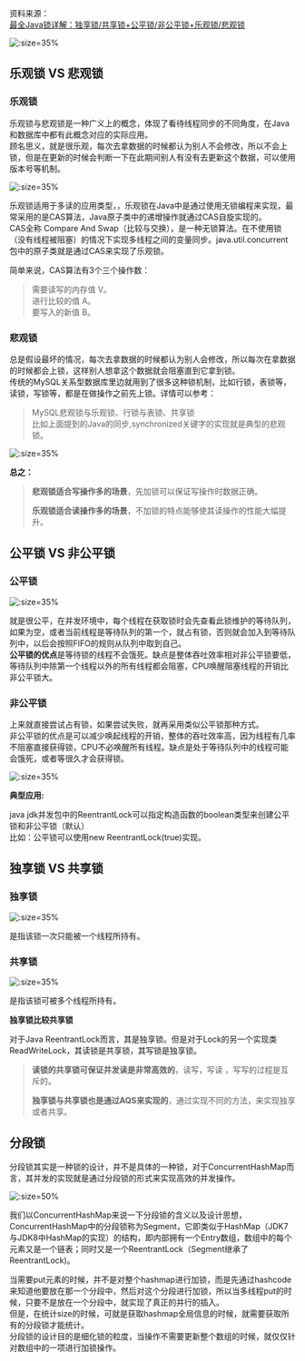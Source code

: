 资料来源：<br/>
[最全Java锁详解：独享锁/共享锁+公平锁/非公平锁+乐观锁/悲观锁](https://mikechen.cc/6820.html)<br/>


![](large/e6c9d24ely1h1o9zxinodj20gk0hkgmi.jpg ':size=35%')
## 乐观锁 VS 悲观锁
### 乐观锁

乐观锁与悲观锁是一种广义上的概念，体现了看待线程同步的不同角度，在Java和数据库中都有此概念对应的实际应用。<br/>
顾名思义，就是很乐观，每次去拿数据的时候都认为别人不会修改，所以不会上锁，但是在更新的时候会判断一下在此期间别人有没有去更新这个数据，可以使用版本号等机制。

![](large/e6c9d24ely1h1oa2267bmj20b80am74d.jpg ':size=35%')

乐观锁适用于多读的应用类型，，乐观锁在Java中是通过使用无锁编程来实现，最常采用的是CAS算法，Java原子类中的递增操作就通过CAS自旋实现的。<br/>
CAS全称 Compare And Swap（比较与交换），是一种无锁算法。在不使用锁（没有线程被阻塞）的情况下实现多线程之间的变量同步。java.util.concurrent包中的原子类就是通过CAS来实现了乐观锁。

简单来说，CAS算法有3个三个操作数：<br/>
> 需要读写的内存值 V。<br/>
> 进行比较的值 A。<br/>
> 要写入的新值 B。<br/>

### 悲观锁

总是假设最坏的情况，每次去拿数据的时候都认为别人会修改，所以每次在拿数据的时候都会上锁，这样别人想拿这个数据就会阻塞直到它拿到锁。<br/>
传统的MySQL关系型数据库里边就用到了很多这种锁机制，比如行锁，表锁等，读锁，写锁等，都是在做操作之前先上锁。详情可以参考：<br/>

> MySQL悲观锁与乐观锁、行锁与表锁、共享锁<br/>
> 比如上面提到的Java的同步,synchronized关键字的实现就是典型的悲观锁。<br/>

![](large/e6c9d24ely1h1oa8efhouj20cg0apdg0.jpg ':size=35%')

**总之：**

>**悲观锁适合写操作多的场景**，先加锁可以保证写操作时数据正确。
>
>**乐观锁适合读操作多的场景**，不加锁的特点能够使其读操作的性能大幅提升。

## 公平锁 VS 非公平锁

### 公平锁

![](large/e6c9d24ely1h1oadqy3ytj20kc0apmxb.jpg ':size=35%')

就是很公平，在并发环境中，每个线程在获取锁时会先查看此锁维护的等待队列，如果为空，或者当前线程是等待队列的第一个，就占有锁，否则就会加入到等待队列中，以后会按照FIFO的规则从队列中取到自己。<br/>
**公平锁的优点**是等待锁的线程不会饿死。缺点是整体吞吐效率相对非公平锁要低，等待队列中除第一个线程以外的所有线程都会阻塞，CPU唤醒阻塞线程的开销比非公平锁大。

### 非公平锁

上来就直接尝试占有锁，如果尝试失败，就再采用类似公平锁那种方式。<br/>
非公平锁的优点是可以减少唤起线程的开销，整体的吞吐效率高，因为线程有几率不阻塞直接获得锁，CPU不必唤醒所有线程。缺点是处于等待队列中的线程可能会饿死，或者等很久才会获得锁。

![](large/e6c9d24ely1h1oaf2tahjj20ef0ajmxe.jpg ':size=35%')

**典型应用:**

java jdk并发包中的ReentrantLock可以指定构造函数的boolean类型来创建公平锁和非公平锁（默认）<br/>
比如：公平锁可以使用new ReentrantLock(true)实现。

## 独享锁 VS 共享锁

### 独享锁

![](large/e6c9d24ely1h1oahmerwkj20ch0aq74d.jpg ':size=35%')

是指该锁一次只能被一个线程所持有。

### 共享锁

![](large/e6c9d24ely1h1oaifon5kj20b10aedg0.jpg ':size=35%')

是指该锁可被多个线程所持有。

**独享锁比较共享锁**

对于Java ReentrantLock而言，其是独享锁。但是对于Lock的另一个实现类ReadWriteLock，其读锁是共享锁，其写锁是独享锁。

> **读锁的共享锁可保证并发读是非常高效的**，读写，写读 ，写写的过程是互斥的。<br/>
>
> **独享锁与共享锁也是通过AQS来实现的**，通过实现不同的方法，来实现独享或者共享。

## 分段锁

分段锁其实是一种锁的设计，并不是具体的一种锁，对于ConcurrentHashMap而言，其并发的实现就是通过分段锁的形式来实现高效的并发操作。

![](large/e6c9d24ely1h1oal4n34aj21200rl0up.jpg ':size=50%')

我们以ConcurrentHashMap来说一下分段锁的含义以及设计思想，ConcurrentHashMap中的分段锁称为Segment，它即类似于HashMap（JDK7与JDK8中HashMap的实现）的结构，即内部拥有一个Entry数组，数组中的每个元素又是一个链表；同时又是一个ReentrantLock（Segment继承了ReentrantLock)。<br/>

当需要put元素的时候，并不是对整个hashmap进行加锁，而是先通过hashcode来知道他要放在那一个分段中，然后对这个分段进行加锁，所以当多线程put的时候，只要不是放在一个分段中，就实现了真正的并行的插入。<br/>
但是，在统计size的时候，可就是获取hashmap全局信息的时候，就需要获取所有的分段锁才能统计。<br/>
分段锁的设计目的是细化锁的粒度，当操作不需要更新整个数组的时候，就仅仅针对数组中的一项进行加锁操作。

